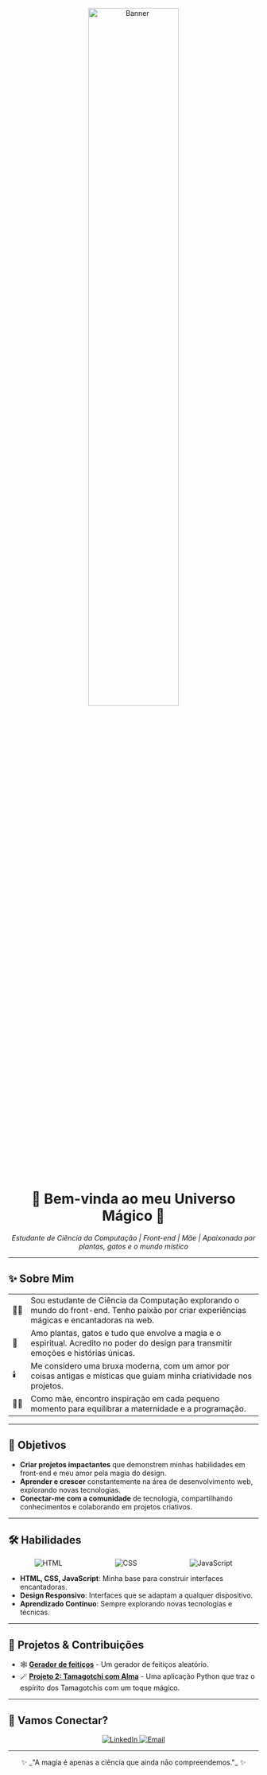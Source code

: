 <!-- Cabeçalho com imagem de fundo e título -->
<p align="center">
  <img src="https://tse4.mm.bing.net/th?id=OIG1.LVP.wwrO_HFYdBiYSDFM&pid=ImgGn" alt="Banner" style="width: 60%; border-radius: 10px;" />
</p>

<h1 align="center">🌙 Bem-vinda ao meu Universo Mágico 🌙</h1>

<p align="center">
  <em>Estudante de Ciência da Computação | Front-end | Mãe | Apaixonada por plantas, gatos e o mundo místico</em>
</p>

---

<!-- Seção Sobre Mim com ícones e descrição -->
## ✨ Sobre Mim

<table>
  <tr>
    <td>👩‍💻</td>
    <td>Sou estudante de Ciência da Computação explorando o mundo do front-end. Tenho paixão por criar experiências mágicas e encantadoras na web.</td>
  </tr>
  <tr>
    <td>🌿</td>
    <td>Amo plantas, gatos e tudo que envolve a magia e o espiritual. Acredito no poder do design para transmitir emoções e histórias únicas.</td>
  </tr>
  <tr>
    <td>🕯️</td>
    <td>Me considero uma bruxa moderna, com um amor por coisas antigas e místicas que guiam minha criatividade nos projetos.</td>
  </tr>
  <tr>
    <td>👩‍👦</td>
    <td>Como mãe, encontro inspiração em cada pequeno momento para equilibrar a maternidade e a programação.</td>
  </tr>
</table>

---

<!-- Seção de Objetivos com lista e emojis -->
## 🎯 Objetivos

- **Criar projetos impactantes** que demonstrem minhas habilidades em front-end e meu amor pela magia do design.
- **Aprender e crescer** constantemente na área de desenvolvimento web, explorando novas tecnologias.
- **Conectar-me com a comunidade** de tecnologia, compartilhando conhecimentos e colaborando em projetos criativos.

---

<!-- Seção de Habilidades com ícones personalizados -->
## 🛠️ Habilidades

<div style="display: flex; justify-content: space-around;">
  <img src="https://img.icons8.com/color/48/000000/html-5.png" alt="HTML" />
  <img src="https://img.icons8.com/color/48/000000/css3.png" alt="CSS" />
  <img src="https://img.icons8.com/color/48/000000/javascript.png" alt="JavaScript" />
</div>

- **HTML, CSS, JavaScript**: Minha base para construir interfaces encantadoras.
- **Design Responsivo**: Interfaces que se adaptam a qualquer dispositivo.
- **Aprendizado Contínuo**: Sempre explorando novas tecnologias e técnicas.

---

<!-- Seção de Projetos com links e descrições breves -->
## 🌌 Projetos & Contribuições

- 🕸️ **[Gerador de feitiços](#)** - Um gerador de feitiços aleatório.
- 🪄 **[Projeto 2: Tamagotchi com Alma](#)** - Uma aplicação Python que traz o espírito dos Tamagotchis com um toque mágico.

---

<!-- Seção de Conexões com links sociais e chamada para ação -->
## 💫 Vamos Conectar?

<p align="center">
  <a href="https://linkedin.com/in/seu-perfil" target="_blank">
    <img src="https://img.icons8.com/color/48/000000/linkedin.png" alt="LinkedIn"/>
  </a>
  <a href="mailto:email@exemplo.com">
    <img src="https://img.icons8.com/color/48/000000/gmail.png" alt="Email"/>
  </a>
</p>

---

<p align="center">
  ✨ _"A magia é apenas a ciência que ainda não compreendemos."_ ✨
</p>


